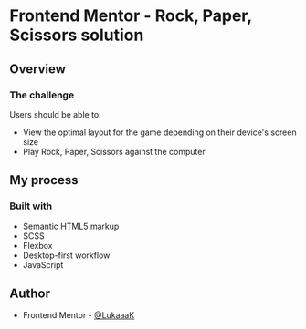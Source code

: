 # Frontend Mentor - Rock, Paper, Scissors solution

## Overview

### The challenge

Users should be able to:

- View the optimal layout for the game depending on their device's screen size
- Play Rock, Paper, Scissors against the computer



## My process

### Built with

- Semantic HTML5 markup
- SCSS
- Flexbox
- Desktop-first workflow
- JavaScript


## Author

- Frontend Mentor - [@LukaaaK](https://www.frontendmentor.io/profile/LukaaaK)
